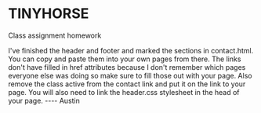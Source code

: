 # TINYHORSE
Class assignment homework

I've finished the header and footer and marked the sections in contact.html. You can copy and paste them into your own pages from there. The links don't have filled in href attributes because I don't remember which pages everyone else was doing so make sure to fill those out with your page. Also remove the class active from the contact link and put it on the link to your page. You will also need to link the header.css stylesheet in the head of your page. ---- Austin